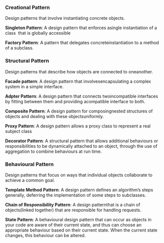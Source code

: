 ### Creational Pattern
Design​ ​patterns​ ​that​ ​involve​ ​instantiating​ ​concrete​ ​objects.

**Singleton Pattern**: A design​ ​pattern​ ​that​ ​enforces​ ​a ​single​ ​instantiation​ ​of​ ​a ​class​ ​ that​ ​is globally​ ​accessible

**Factory Pattern**: A pattern​ ​that​ ​delegates​ ​concrete​ ​instantiation​ ​to​ ​a ​method​ ​of​ ​a subclass.

### Structural Pattern
Design​ ​patterns​ ​that describe​ ​how​ ​objects​ ​are​ ​connected​ ​to​ ​one​ another.

**Facade pattern**: A design​ ​pattern​ ​that​ ​involves​ ​encapsulating​ ​a ​complex​ ​system​ ​in​ ​a ​simple interface.

**Adpter Pattern**: A design​ ​pattern​ ​that​ ​connects​ ​two​ ​incompatible​ ​interfaces​ by​ fitting​​ between them​ ​and​ providing​​ a​ compatible​ interface​ to​ both.

**Composite Pattern**: A design​ ​pattern​ ​for​ ​composing​ ​nested​ ​structures​ ​of​ ​objects​ and​ ​dealing with​ ​these​ ​objects​ ​uniformly.

**Proxy Pattern**: A design pattern allows a proxy class to represent a real subject class

**Decorator Pattern**: A structural pattern that allows additional behaviours or responsibilities to be dynamically attached to an object, through the use of aggregation to combine behaviours at run time.

### Behavioural Pattern
Design​ patterns that focus on ways that individual objects collaborate to achieve a common goal.

**Template Method Pattern**: A design​ ​pattern defines an algorithm’s steps generally, deferring the implementation of some steps to subclasses.

**Chain of Responsibility Pattern**: A design​ ​pattern​ ​that is a chain of objects(linked together) that are responsible for handling requests.

**State Pattern**: A behavioural design pattern that can occur as objects in your code are aware of their current state, and thus can choose an appropriate behaviour based on their current state. When the current state changes, this behaviour can be altered.

